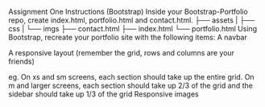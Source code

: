 Assignment One Instructions (Bootstrap)
Inside your Bootstrap-Portfolio repo, create index.html, portfolio.html and contact.html.
├── assets
|  ├── css
|  └── imgs
├── contact.html
├── index.html
└── portfolio.html
Using Bootstrap, recreate your portfolio site with the following items:
A navbar

A responsive layout (remember the grid, rows and columns are your friends)

eg. On xs and sm screens, each section should take up the entire grid. On m and larger screens, each section should take up 2/3 of the grid and the sidebar should take up 1/3 of the grid
Responsive images

